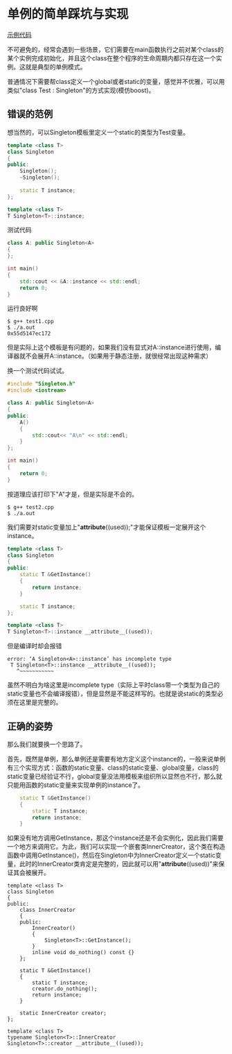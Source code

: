 # 单例的简单踩坑与实现
[示例代码][1]

不可避免的，经常会遇到一些场景，它们需要在main函数执行之前对某个class的某个实例完成初始化，并且这个class在整个程序的生命周期内都只存在这一个实例。这就是典型的单例模式。

普通情况下需要帮class定义一个global或者static的变量，感觉并不优雅，可以用类似"class Test : Singleton<Test>"的方式实现(模仿boost)。

## 错误的范例
想当然的，可以Singleton模板里定义一个static的类型为Test变量。

```cpp
template <class T>
class Singleton
{
public:
    Singleton();
    ~Singleton();
 
    static T instance;
};

template <class T>
T Singleton<T>::instance;
```
测试代码
```cpp
class A: public Singleton<A>
{
};

int main()
{   
    std::cout << &A::instance << std::endl;
    return 0;
}
```
运行良好啊
```shell
$ g++ test1.cpp                
$ ./a.out 
0x55d5147ec172
```

但是实际上这个模板是有问题的，如果我们没有显式对A::instance进行使用，编译器就不会展开A::instance。（如果用于静态注册，就很经常出现这种需求）

换一个测试代码试试。

```cpp
#include "Singleton.h"
#include <iostream>

class A: public Singleton<A>
{
public:
    A()
    {
        std::cout<< "A\n" << std::endl;
    }
};

int main()
{   
    return 0;
}
```
按道理应该打印下"A"才是，但是实际是不会的。
```
$ g++ test2.cpp 
$ ./a.out 
```
我们需要对static变量加上"__attribute__((used));"才能保证模板一定展开这个instance。

```cpp
template <class T>
class Singleton
{
public:
    static T &GetInstance()
    {
        return instance;
    }

    static T instance;
};

template <class T>
T Singleton<T>::instance __attribute__((used));
```

但是编译时却会报错

```
error: ‘A Singleton<A>::instance’ has incomplete type
 T Singleton<T>::instance __attribute__((used));
   ^~~~~~~~~~~~
```
虽然不明白为啥这里是incomplete type（实际上平时class带一个类型为自己的static变量也不会编译报错），但是显然是不能这样写的。也就是说static的类型必须在这里是完整的。

## 正确的姿势
那么我们就要换一个思路了。

首先，既然是单例，那么单例还是需要有地方定义这个instance的，一般来说单例有三个实现方式：函数的static变量、class的static变量、global变量，class的static变量已经验证不行，global变量没法用模板来组织所以显然也不行，那么就只能用函数的static变量来实现单例的instance了。

```cpp
    static T &GetInstance()
    {
        static T instance;
        return instance;
    }
```

如果没有地方调用GetInstance，那这个instance还是不会实例化，因此我们需要一个地方来调用它。为此，我们可以实现一个嵌套类InnerCreator，这个类在构造函数中调用GetInstance()，然后在Singleton中为InnerCreator定义一个static变量，此时的InnerCreator类肯定是完整的，因此就可以用"__attribute__((used))"来保证其会被展开。

```
template <class T>
class Singleton
{
public:
    class InnerCreator
    {
    public:
        InnerCreator()
        {
            Singleton<T>::GetInstance();
        }
        inline void do_nothing() const {}
    };

    static T &GetInstance()
    {
        static T instance;
        creator.do_nothing();
        return instance;
    }

    static InnerCreator creator;
};

template <class T>
typename Singleton<T>::InnerCreator
Singleton<T>::creator __attribute__((used));
```
[1]:https://github.com/WeiKun/Singleton.git
